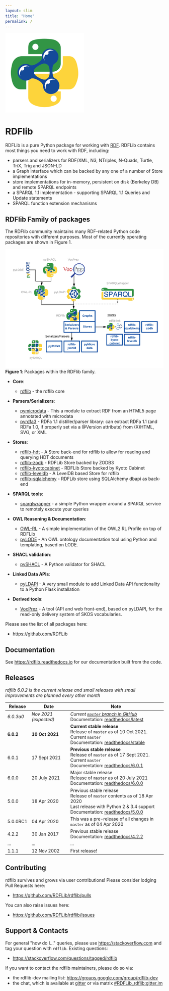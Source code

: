 ```yaml
---
layout: slim
title: "Home"
permalink: /
---
```

![](images/RDFlib-250.png)

# RDFlib
RDFLib is a pure Python package for working with [RDF](http://www.w3.org/RDF/). RDFLib contains most things you need to work with RDF, including:

* parsers and serializers for RDF/XML, N3, NTriples, N-Quads, Turtle, TriX, Trig and JSON-LD
* a Graph interface which can be backed by any one of a number of Store implementations
* store implementations for in-memory, persistent on disk (Berkeley DB) and remote SPARQL endpoints
* a SPARQL 1.1 implementation - supporting SPARQL 1.1 Queries and Update statements
* SPARQL function extension mechanisms


## RDFlib Family of packages
The RDFlib community maintains many RDF-related Python code repositories with different purposes. Most of the currently
operating packages are shown in Figure 1.

![](images/rdflib-packages.png)  
**Figure 1**: Packages within the RDFlib family.

* **Core**:
    * [rdflib](https://github.com/RDFLib/rdflib) - the rdflib core

* **Parsers/Serializers**:
    * [pymicrodata](https://github.com/RDFLib/pymicrodata) - This a module to extract RDF from an HTML5 page annotated with microdata
    * [pyrdfa3](https://github.com/RDFLib/pyrdfa3) - RDFa 1.1 distiller/parser library: can extract RDFa 1.1 (and RDFa 1.0, if properly set via a @Version attribute) from (X)HTML, SVG, or XML

* **Stores**:     
    * [rdflib-hdt](https://github.com/RDFLib/rdflib-hdt) - A Store back-end for rdflib to allow for reading and querying HDT documents
    * [rdflib-zodb](https://github.com/RDFLib/rdflib-zodb) - RDFLib Store backed by ZODB3
    * [rdflib-kyotocabinet](https://github.com/RDFLib/rdflib-kyotocabinet) - RDFLib Store backed by Kyoto Cabinet
    * [rdflib-leveldb](https://github.com/RDFLib/rdflib-leveldb) - A LevelDB based Store for rdflib
    * [rdflib-sqlalchemy](https://github.com/RDFLib/rdflib-sqlalchemy) - RDFLib store using SQLAlchemy dbapi as back-end

* **SPARQL tools**:
    * [sparqlwrapper](https://github.com/RDFLib/sparqlwrapper) - a simple Python wrapper around a SPARQL service to remotely execute your queries

* **OWL Reasoning & Documentation**:    
    * [OWL-RL](https://github.com/RDFLib/OWL-RL) - A simple implementation of the OWL2 RL Profile on top of RDFLib
    * [pyLODE](https://github.com/RDFLib/pyLODE) - An OWL ontology documentation tool using Python and templating, based on LODE.

* **SHACL validation**:
    * [pySHACL](https://github.com/RDFLib/pySHACL) - A Python validator for SHACL

* **Linked Data APIs**:
    * [pyLDAPI](https://github.com/RDFLib/pyLDAPI) - A very small module to add Linked Data API functionality to a Python Flask installation

* **Derived tools**:  
    * [VocPrez](https://github.com/RDFLib/VocPrez) - A tool (API and web front-end), based on pyLDAPI, for the read-only delivery system of SKOS vocabularies.

Please see the list of all packages here:

* <https://github.com/RDFLib>


## Documentation
See <https://rdflib.readthedocs.io> for our documentation built from the code.


## Releases
*rdflib 6.0.2 is the current release and small releases with small improvements are planned every other month*

**Release** | **Date** | **Note**
--- | --- | ---
*6.0.3a0* | *Nov 2021 (expected)* | *Current [`master` branch in GitHub](https://github.com/RDFLib/rdflib/)* <br />Documentation: [readthedocs/latest](https://rdflib.readthedocs.io/en/latest/)
**6.0.2** | **10 Oct 2021** | **Current stable release**<br />Release of `master` as of 10 Oct 2021. Current `master`<br />Documentation: [readthedocs/stable](https://rdflib.readthedocs.io/en/stable/)
6.0.1 | 17 Sept 2021 | **Previous stable release**<br />Release of `master` as of 17 Sept 2021. Current `master`<br />Documentation: [readthedocs/6.0.1](https://rdflib.readthedocs.io/en/6.0.1/)
6.0.0 | 20 July 2021 | Major stable release<br />Release of `master` as of 20 July 2021<br />Documentation: [readthedocs/6.0.0](https://rdflib.readthedocs.io/en/6.0.0/)
5.0.0 | 18 Apr 2020 | Previous stable release<br />Release of `master` contents as of 18 Apr 2020<br />Last release with Python 2 & 3.4 support<br />Documentation: [readthedocs/5.0.0](https://rdflib.readthedocs.io/en/5.0.0/)
5.0.0RC1 | 04 Apr 2020 | This was a pre-release of all changes in `master` as of 04 Apr 2020
4.2.2 | 30 Jan 2017 | Previous stable release<br />Documentation: [readthedocs/4.2.2](https://rdflib.readthedocs.io/en/4.2.2/)
... | ... | ...
1.1.1 | 12 Nov 2002 | First release!


## Contributing
rdflib survives and grows via user contributions! Please consider lodging Pull Requests here:

* <https://github.com/RDFLib/rdflib/pulls>

You can also raise issues here:

* <https://github.com/RDFLib/rdflib/issues>


## Support & Contacts
For general "how do I..." queries, please use https://stackoverflow.com and tag your question with `rdflib`.
Existing questions:

* <https://stackoverflow.com/questions/tagged/rdflib>

If you want to contact the rdflib maintainers, please do so via:

* the rdflib-dev mailing list: <https://groups.google.com/group/rdflib-dev>
* the chat, which is available at [gitter](https://gitter.im/RDFLib/rdflib) or via matrix [#RDFLib_rdflib:gitter.im](https://matrix.to/#/#RDFLib_rdflib:gitter.im)
